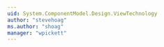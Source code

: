 ```yaml
---
uid: System.ComponentModel.Design.ViewTechnology
author: "stevehoag"
ms.author: "shoag"
manager: "wpickett"
---
```


